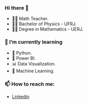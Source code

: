 ### Hi there 👋

<!--
**elainepereiraf/elainepereiraf** is a ✨ _special_ ✨ repository because its `README.md` (this file) appears on your GitHub profile.

Here are some ideas to get you started:

- 🔭 I’m currently working on ...
- 🌱 I’m currently learning ...
- 👯 I’m looking to collaborate on ...
- 🤔 I’m looking for help with ...
- 💬 Ask me about ...
- 📫 How to reach me: ...
- 😄 Pronouns: ...
- ⚡ Fun fact: ...
-->

* 👩‍🏫 Math Teacher.
* 👩‍🎓 Bachelor of Physics - UFRJ.
* 👩‍🎓 Degree in Mathematics - UERJ.

### 🌱 I’m currently learning 
* 🐍 Python.
* 🧮 Power BI.
* 📊 Data Visualization.
* 🔮 Machine Learning. 
### 📫 How to reach me:
*  [Linkedin]( www.linkedin.com/in/elainepereiraf )
